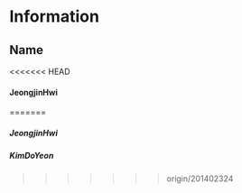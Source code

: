 Information
===========
Name
----
<<<<<<< HEAD
#### JeongjinHwi
=======
##### JeongjinHwi
##### KimDoYeon
>>>>>>> origin/201402324
